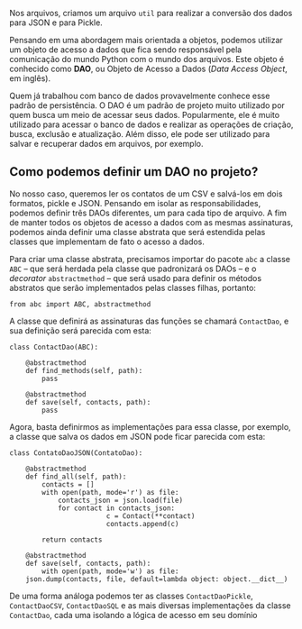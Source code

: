 Nos arquivos, criamos um arquivo `util` para realizar a conversão dos dados para JSON e para Pickle.

Pensando em uma abordagem mais orientada a objetos, podemos utilizar um objeto de acesso a dados que fica sendo responsável pela comunicação do mundo Python com o mundo dos arquivos. Este objeto é conhecido como **DAO**, ou Objeto de Acesso a Dados (*Data Access Object*, em inglês).

Quem já trabalhou com banco de dados provavelmente conhece esse padrão de persistência. O DAO é um padrão de projeto muito utilizado por quem busca um meio de acessar seus dados. Popularmente, ele é muito utilizado para acessar o banco de dados e realizar as operações de criação, busca, exclusão e atualização. Além disso, ele pode ser utilizado para salvar e recuperar dados em arquivos, por exemplo.

## Como podemos definir um DAO no projeto?

No nosso caso, queremos ler os contatos de um CSV e salvá-los em dois formatos, pickle e JSON. Pensando em isolar as responsabilidades, podemos definir três DAOs diferentes, um para cada tipo de arquivo. A fim de manter todos os objetos de acesso a dados com as mesmas assinaturas, podemos ainda definir uma classe abstrata que será estendida pelas classes que implementam de fato o acesso a dados.

Para criar uma classe abstrata, precisamos importar do pacote `abc` a classe `ABC` – que será herdada pela classe que padronizará os DAOs – e o *decorator* `abstractmethod` – que será usado para definir os métodos abstratos que serão implementados pelas classes filhas, portanto:
```
from abc import ABC, abstractmethod
```
A classe que definirá as assinaturas das funções se chamará `ContactDao`, e sua definição será parecida com esta:
```
class ContactDao(ABC):

    @abstractmethod
    def find_methods(self, path):
        pass

    @abstractmethod
    def save(self, contacts, path):
        pass
```
Agora, basta definirmos as implementações para essa classe, por exemplo, a classe que salva os dados em JSON pode ficar parecida com esta:
```
class ContatoDaoJSON(ContatoDao):

    @abstractmethod
    def find_all(self, path):
        contacts = []
        with open(path, mode='r') as file:
            contacts_json = json.load(file)
            for contact in contacts_json:
                        c = Contact(**contact)
                        contacts.append(c)

        return contacts   

    @abstractmethod
    def save(self, contacts, path):
        with open(path, mode='w') as file:
    json.dump(contacts, file, default=lambda object: object.__dict__)
```
De uma forma análoga podemos ter as classes `ContactDaoPickle`, `ContactDaoCSV`, `ContactDaoSQL` e as mais diversas implementações da classe `ContactDao`, cada uma isolando a lógica de acesso em seu domínio